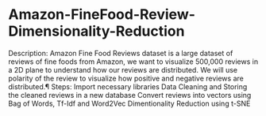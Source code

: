 # Amazon-FineFood-Review-Dimensionality-Reduction

Description: Amazon Fine Food Reviews dataset is a large dataset of reviews of fine foods from Amazon, we want to visualize 500,000 reviews in a 2D plane to understand how our reviews are distributed. We will use polarity of the review to visualize how positive and negative reviews are distributed.¶
Steps:
Import necessary libraries
Data Cleaning and Storing the cleaned reviews in a new database
Convert reviews into vectors using Bag of Words, Tf-Idf and Word2Vec
Dimentionality Reduction using t-SNE
